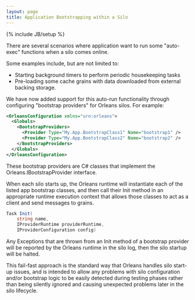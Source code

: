```yaml
---
layout: page
title: Application Bootstrapping within a Silo
---
```

{% include JB/setup %}

There are several scenarios where application want to run some "auto-exec" functions when a silo comes online. 

Some examples include, but are not limited to: 
* Starting background timers to perform periodic housekeeping tasks 
* Pre-loading some cache grains with data downloaded from external backing storage. 

We have now added support for this auto-run functionality through configuring "bootstrap providers" for Orleans silos. For example:

``` xml
<OrleansConfiguration xmlns="urn:orleans">
  <Globals>
    <BootstrapProviders>
      <Provider Type="My.App.BootstrapClass1" Name="bootstrap1" />
      <Provider Type="My.App.BootstrapClass2" Name="bootstrap2" />
    </BootstrapProviders>
  </Globals>
</OrleansConfiguration>
```

 These bootstrap providers are C# classes that implement the Orleans.IBootstrapProvider interface.

When each silo starts up, the Orleans runtime will instantiate each of the listed app bootstrap classes, and then call their Init method in an appropriate runtime execution context that allows those classes to act as a client and send messages to grains.

``` csharp
Task Init(
    string name, 
    IProviderRuntime providerRuntime, 
    IProviderConfiguration config)
```

Any Exceptions that are thrown from an Init method of a bootstrap provider will be reported by the Orleans runtime in the silo log, then the silo startup will be halted. 

This fail-fast approach is the standard way that Orleans handles silo start-up issues, and is intended to allow any problems with silo configuration and/or bootstrap logic to be easily detected during testing phases rather than being silently ignored and causing unexpected problems later in the silo lifecycle.